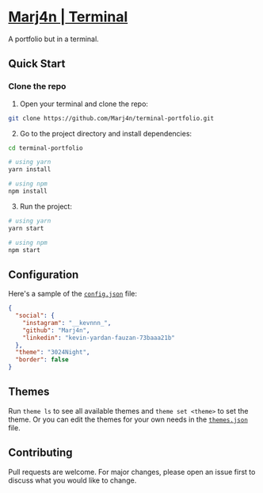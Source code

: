 # [Marj4n | Terminal](https://marjan-terminal.vercel.app)

A portfolio but in a terminal.

## Quick Start

### Clone the repo

1. Open your terminal and clone the repo:

```bash
git clone https://github.com/Marj4n/terminal-portfolio.git
```

2. Go to the project directory and install dependencies:

```bash
cd terminal-portfolio

# using yarn
yarn install

# using npm
npm install
```

3. Run the project:

```bash
# using yarn
yarn start

# using npm
npm start
```

## Configuration

Here's a sample of the [`config.json`](src/data/config.json) file:

```json
{
  "social": {
    "instagram": "__kevnnn_",
    "github": "Marj4n",
    "linkedin": "kevin-yardan-fauzan-73baaa21b"
  },
  "theme": "3024Night",
  "border": false
}
```

## Themes

Run `theme ls` to see all available themes and `theme set <theme>` to set the theme.
Or you can edit the themes for your own needs in the [`themes.json`](src/data/themes.json) file.

## Contributing

Pull requests are welcome. For major changes, please open an issue first to discuss what you would like to change.
